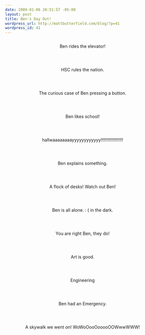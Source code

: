```yaml
--- 
date: 2009-01-06 20:51:57 -05:00
layout: post
title: Ben's Day Out!
wordpress_url: http://mattbutterfield.com/blog/?p=41
wordpress_id: 41
---
```

<p style="text-align: center;"><img src="http://mattbutterfield.com/blogpics/Ben/01.jpg" alt="" /></p>
<p style="text-align: center;">Ben rides the elevator!</p>
<P align "left">&nbsp;</P>

<p style="text-align: center;"><img src="http://mattbutterfield.com/blogpics/Ben/02.jpg" alt="" /></p>
<p style="text-align: center;">HSC rules the nation.</p>
<P align "left">&nbsp;</P>

<p style="text-align: center;"><img src="http://mattbutterfield.com/blogpics/Ben/03.jpg" alt="" /></p>
<p style="text-align: center;">The curious case of Ben pressing a button.</p>
<P align "left">&nbsp;</P>

<p style="text-align: center;"><img src="http://mattbutterfield.com/blogpics/Ben/04.jpg" alt="" /></p>
<p style="text-align: center;">Ben likes school!</p
<P align "left">&nbsp;</P>

<p style="text-align: center;"><img src="http://mattbutterfield.com/blogpics/Ben/05.jpg" alt="" /></p>
<p style="text-align: center;">hallwaaaaaaaayyyyyyyyyyyy!!!!!!!!!!!!!!!!!!</p>
<P align "left">&nbsp;</P>

<p style="text-align: center;"><img src="http://mattbutterfield.com/blogpics/Ben/06.jpg" alt="" /></p>
<p style="text-align: center;">Ben explains something.</p>
<P align "left">&nbsp;</P>

<p style="text-align: center;"><img src="http://mattbutterfield.com/blogpics/Ben/07.jpg" alt="" /></p>
<p style="text-align: center;">A flock of desks!  Watch out Ben!</p>
<P align "left">&nbsp;</P>

<p style="text-align: center;"><img src="http://mattbutterfield.com/blogpics/Ben/08.jpg" alt="" /></p>
<p style="text-align: center;">Ben is all alone.  : (   in the dark.</p>
<P align "left">&nbsp;</P>

<p style="text-align: center;"><img src="http://mattbutterfield.com/blogpics/Ben/09.jpg" alt="" /></p>
<p style="text-align: center;">You are right Ben, they do!</p>
<P align "left">&nbsp;</P>

<p style="text-align: center;"><img src="http://mattbutterfield.com/blogpics/Ben/10.jpg" alt="" /></p>
<p style="text-align: center;">Art is good.</p>
<P align "left">&nbsp;</P>

<p style="text-align: center;"><img src="http://mattbutterfield.com/blogpics/Ben/11.jpg" alt="" /></p>
<p style="text-align: center;">Engineering</p>
<P align "left">&nbsp;</P>

<p style="text-align: center;"><img src="http://mattbutterfield.com/blogpics/Ben/12.jpg" alt="" /></p>
<p style="text-align: center;">Ben had an Emergency.</p>
<P align "left">&nbsp;</P>

<p style="text-align: center;"><img src="http://mattbutterfield.com/blogpics/Ben/13.jpg" alt="" /></p>
<p style="text-align: center;">A skywalk we went on!  WoWoOooOooooOOWwwWWW!</p>
<P align "left">&nbsp;</P>

